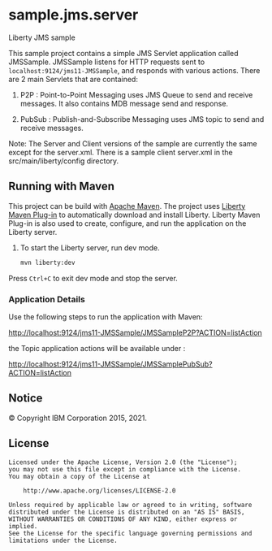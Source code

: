 # sample.jms.server

Liberty JMS sample

This sample project contains a simple JMS Servlet application called JMSSample. JMSSample listens for HTTP requests sent to `localhost:9124/jms11-JMSSample`, and responds with various actions.
There are 2 main Servlets that are contained:

1. P2P : Point-to-Point Messaging uses JMS Queue to send and receive messages.  It also contains MDB message send and response.

2. PubSub : Publish-and-Subscribe Messaging uses JMS topic to send and receive messages.

Note: The Server and Client versions of the sample are currently the same except for the server.xml. There is a sample client server.xml in the src/main/liberty/config directory.

## Running with Maven

This project can be build with [Apache Maven](http://maven.apache.org/). The project uses [Liberty Maven Plug-in][] to automatically download and install Liberty.  Liberty Maven Plug-in is also used to create, configure, and run the application on the Liberty server.

1. To start the Liberty server, run dev mode.

    ```bash
    mvn liberty:dev
    ```

Press `Ctrl+C` to exit dev mode and stop the server.

### Application Details

Use the following steps to run the application with Maven:

[http://localhost:9124/jms11-JMSSample/JMSSampleP2P?ACTION=listAction](http://localhost:9124/jms11-JMSSample/JMSSampleP2P?ACTION=listAction)

the Topic application actions will be available under :

[http://localhost:9124/jms11-JMSSample/JMSSamplePubSub?ACTION=listAction](http://localhost:9124/jms11-JMSSample/JMSSamplePubSub?ACTION=listAction)


## Notice

© Copyright IBM Corporation 2015, 2021.

## License

```text
Licensed under the Apache License, Version 2.0 (the "License");
you may not use this file except in compliance with the License.
You may obtain a copy of the License at

    http://www.apache.org/licenses/LICENSE-2.0

Unless required by applicable law or agreed to in writing, software
distributed under the License is distributed on an "AS IS" BASIS,
WITHOUT WARRANTIES OR CONDITIONS OF ANY KIND, either express or implied.
See the License for the specific language governing permissions and
limitations under the License.
````

[Liberty Maven Plug-in]: https://github.com/OpenLiberty/ci.maven

